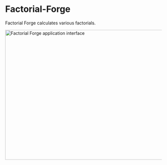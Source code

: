 # Factorial-Forge
Factorial Forge calculates various factorials.

<img width="721" height="418" alt="Factorial Forge application interface" src="https://github.com/user-attachments/assets/eec0528e-eee2-4d64-a052-908ddb6cb01f" />


